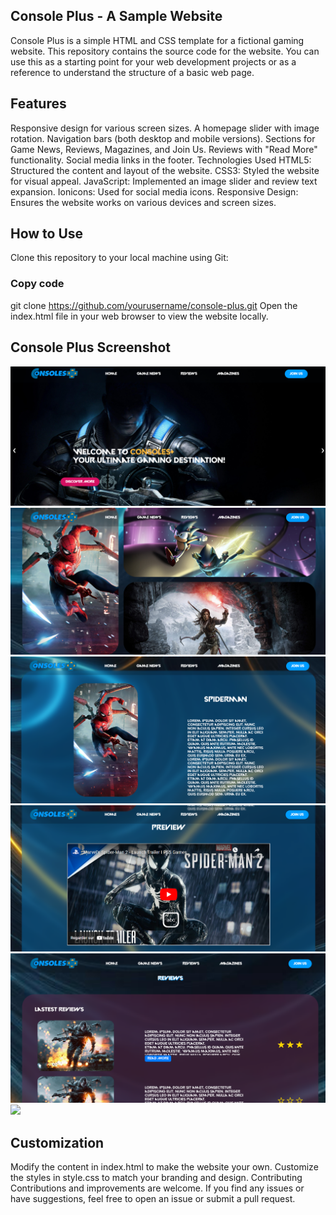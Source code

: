 ## Console Plus - A Sample Website
Console Plus is a simple HTML and CSS template for a fictional gaming website. This repository contains the source code for the website. You can use this as a starting point for your web development projects or as a reference to understand the structure of a basic web page.


## Features
Responsive design for various screen sizes.
A homepage slider with image rotation.
Navigation bars (both desktop and mobile versions).
Sections for Game News, Reviews, Magazines, and Join Us.
Reviews with "Read More" functionality.
Social media links in the footer.
Technologies Used
HTML5: Structured the content and layout of the website.
CSS3: Styled the website for visual appeal.
JavaScript: Implemented an image slider and review text expansion.
Ionicons: Used for social media icons.
Responsive Design: Ensures the website works on various devices and screen sizes.

## How to Use
Clone this repository to your local machine using Git:
### Copy code
git clone https://github.com/yourusername/console-plus.git
Open the index.html file in your web browser to view the website locally.
## Console Plus Screenshot

![](/images/Screenshot_home.png)
![](/images/Screenshot_gamenews.png)
![](/images/Screenshot_gamenews1.png)
![](/images/Screenshot_gamenews2.png)
![](/images/Screenshot_reviews.png)
![](/images/Screenshot_last.png)




## Customization
Modify the content in index.html to make the website your own.
Customize the styles in style.css to match your branding and design.
Contributing
Contributions and improvements are welcome. If you find any issues or have suggestions, feel free to open an issue or submit a pull request.
